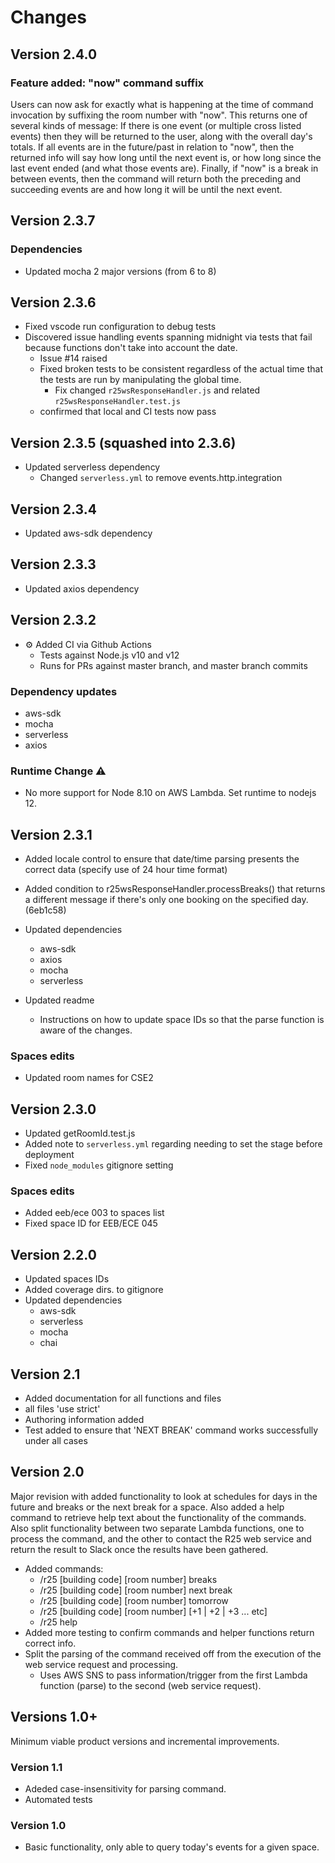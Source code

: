 # Changes

## Version 2.4.0

### Feature added: "now" command suffix

Users can now ask for exactly what is happening at the time of command invocation by suffixing the room number with "now". This returns one of several kinds of message: If there is one event (or multiple cross listed events) then they will be returned to the user, along with the overall day's totals. If all events are in the future/past in relation to "now", then the returned info will say how long until the next event is, or how long since the last event ended (and what those events are). Finally, if "now" is a break in between events, then the command will return both the preceding and succeeding events are and how long it will be until the next event.

## Version 2.3.7

### Dependencies

- Updated mocha 2 major versions (from 6 to 8)

## Version 2.3.6

- Fixed vscode run configuration to debug tests
- Discovered issue handling events spanning midnight via tests that fail because functions don't take into account the date.
  - Issue #14 raised
  - Fixed broken tests to be consistent regardless of the actual time that the tests are run by manipulating the global time.
    - Fix changed `r25wsResponseHandler.js` and related `r25wsResponseHandler.test.js`
  - confirmed that local and CI tests now pass

## Version 2.3.5 (squashed into 2.3.6)

- Updated serverless dependency
  - Changed `serverless.yml` to remove events.http.integration

## Version 2.3.4

- Updated aws-sdk dependency

## Version 2.3.3

- Updated axios dependency

## Version 2.3.2

- ⚙ Added CI via Github Actions
  - Tests against Node.js v10 and v12
  - Runs for PRs against master branch, and master branch commits

### Dependency updates

- aws-sdk
- mocha
- serverless
- axios

### Runtime Change ⚠

- No more support for Node 8.10 on AWS Lambda. Set runtime to nodejs 12.

## Version 2.3.1

- Added locale control to ensure that date/time parsing presents the correct data (specify use of 24 hour time format)
- Added condition to r25wsResponseHandler.processBreaks() that returns a different message if there's only one booking on the specified day. (6eb1c58)

- Updated dependencies
  - aws-sdk
  - axios
  - mocha
  - serverless
- Updated readme
  - Instructions on how to update space IDs so that the parse function is aware of the changes.

### Spaces edits

- Updated room names for CSE2

## Version 2.3.0

- Updated getRoomId.test.js
- Added note to `serverless.yml` regarding needing to set the stage before deployment
- Fixed `node_modules` gitignore setting

### Spaces edits

- Added eeb/ece 003 to spaces list
- Fixed space ID for EEB/ECE 045

## Version 2.2.0

- Updated spaces IDs
- Added coverage dirs. to gitignore
- Updated dependencies
  - aws-sdk
  - serverless
  - mocha
  - chai

## Version 2.1

- Added documentation for all functions and files
- all files 'use strict'
- Authoring information added
- Test added to ensure that 'NEXT BREAK' command works successfully under all cases

## Version 2.0

Major revision with added functionality to look at schedules for days in the future and breaks or the next break for a space. Also added a help command to retrieve help text about the functionality of the commands. Also split functionality between two separate Lambda functions, one to process the command, and the other to contact the R25 web service and return the result to Slack once the results have been gathered.

- Added commands:
  - /r25 [building code] [room number] breaks
  - /r25 [building code] [room number] next break
  - /r25 [building code] [room number] tomorrow
  - /r25 [building code] [room number] [+1 | +2 | +3 ... etc]
  - /r25 help
- Added more testing to confirm commands and helper functions return correct info.
- Split the parsing of the command received off from the execution of the web service request and processing.
  - Uses AWS SNS to pass information/trigger from the first Lambda function (parse) to the second (web service request).

## Versions 1.0+

Minimum viable product versions and incremental improvements.

### Version 1.1

- Adeded case-insensitivity for parsing command.
- Automated tests

### Version 1.0

- Basic functionality, only able to query today's events for a given space.